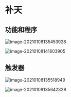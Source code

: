 # 补天

## 功能和程序

![image-20210108135453928](https://gitee.com/twilight_h_1184651848/pic-go-img/raw/master/database/databaseSystemImplementationTechnology/20210108135459.png)

![image-20210108141603905](https://gitee.com/twilight_h_1184651848/pic-go-img/raw/master/database/databaseSystemImplementationTechnology/20210108141607.png)

## 触发器

![image-20210108135518949](https://gitee.com/twilight_h_1184651848/pic-go-img/raw/master/database/databaseSystemImplementationTechnology/20210108135520.png)

![image-20210108135642328](https://gitee.com/twilight_h_1184651848/pic-go-img/raw/master/database/databaseSystemImplementationTechnology/20210108135644.png)